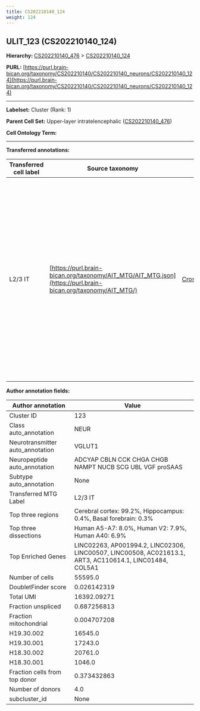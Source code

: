 ```yaml
---
title: CS202210140_124
weight: 124
---
```

## ULIT_123 (CS202210140_124)
<b>Hierarchy: </b>
[CS202210140_476](../CS202210140_476) >
[CS202210140_124](../CS202210140_124)

**PURL:** [https://purl.brain-bican.org/taxonomy/CS202210140/CS202210140_neurons/CS202210140_124](https://purl.brain-bican.org/taxonomy/CS202210140/CS202210140_neurons/CS202210140_124)

---


**Labelset:** Cluster (Rank: 1)

**Parent Cell Set:** Upper-layer intratelencephalic ([CS202210140_476](../CS202210140_476))



**Cell Ontology Term:** 

[MARKER GENES.]: #


---

[TRANSFERRED ANNOTATIONS.]: #


**Transferred annotations:**

| Transferred cell label | Source taxonomy | Source node accession | Algorithm name | Comment |
|------------------------|-----------------|-----------------------|----------------|---------|
|L2/3 IT|[https://purl.brain-bican.org/taxonomy/AIT_MTG/AIT_MTG.json](https://purl.brain-bican.org/taxonomy/AIT_MTG/)|[CrossArea_subclass:58570ade17](https://purl.brain-bican.org/taxonomy/AIT_MTG/CrossArea_subclass_58570ade17)||We performed PCA (50 components) on our full dataset, trained a random forest classifier (scikit-learn, class_ weight=‘balanced’, max_depth=50) on the MTG labels, and then predicted labels for all cells. We labeled each cluster with the mode of its constituent cells if two conditions were met: more than 0.8 of predicted labels matched the mode, and the mean probability of these pre- dictions was greater than 0.8.|

[AUTHOR ANNOTATION FIELDS.]: #


**Author annotation fields:**

| Author annotation | Value |
|-------------------|-------|
|Cluster ID|123|
|Class auto_annotation|NEUR|
|Neurotransmitter auto_annotation|VGLUT1|
|Neuropeptide auto_annotation|ADCYAP CBLN CCK CHGA CHGB NAMPT NUCB SCG UBL VGF proSAAS|
|Subtype auto_annotation|None|
|Transferred MTG Label|L2/3 IT|
|Top three regions|Cerebral cortex: 99.2%, Hippocampus: 0.4%, Basal forebrain: 0.3%|
|Top three dissections|Human A5-A7: 8.0%, Human V2: 7.9%, Human A40: 6.9%|
|Top Enriched Genes|LINC02263, AP001994.2, LINC02306, LINC00507, LINC00508, AC021613.1, ART3, AC110614.1, LINC01484, COL5A1|
|Number of cells|55595.0|
|DoubletFinder score|0.026142319|
|Total UMI|16392.09271|
|Fraction unspliced|0.687256813|
|Fraction mitochondrial|0.004707208|
|H19.30.002|16545.0|
|H19.30.001|17243.0|
|H18.30.002|20761.0|
|H18.30.001|1046.0|
|Fraction cells from top donor|0.373432863|
|Number of donors|4.0|
|subcluster_id|None|
